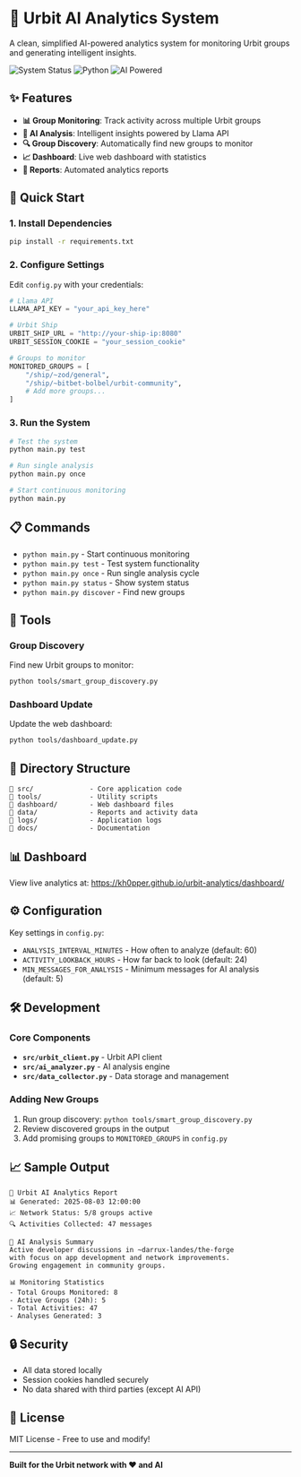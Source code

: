 # 🤖 Urbit AI Analytics System

A clean, simplified AI-powered analytics system for monitoring Urbit groups and generating intelligent insights.

![System Status](https://img.shields.io/badge/Status-Operational-green)
![Python](https://img.shields.io/badge/Python-3.9+-blue)
![AI Powered](https://img.shields.io/badge/AI-Llama%20API-orange)

## ✨ Features

- **📊 Group Monitoring**: Track activity across multiple Urbit groups
- **🧠 AI Analysis**: Intelligent insights powered by Llama API
- **🔍 Group Discovery**: Automatically find new groups to monitor
- **📈 Dashboard**: Live web dashboard with statistics
- **📝 Reports**: Automated analytics reports

## 🚀 Quick Start

### 1. Install Dependencies
```bash
pip install -r requirements.txt
```

### 2. Configure Settings
Edit `config.py` with your credentials:
```python
# Llama API
LLAMA_API_KEY = "your_api_key_here"

# Urbit Ship
URBIT_SHIP_URL = "http://your-ship-ip:8080"
URBIT_SESSION_COOKIE = "your_session_cookie"

# Groups to monitor
MONITORED_GROUPS = [
    "/ship/~zod/general",
    "/ship/~bitbet-bolbel/urbit-community",
    # Add more groups...
]
```

### 3. Run the System
```bash
# Test the system
python main.py test

# Run single analysis
python main.py once

# Start continuous monitoring
python main.py
```

## 📋 Commands

- `python main.py` - Start continuous monitoring
- `python main.py test` - Test system functionality
- `python main.py once` - Run single analysis cycle
- `python main.py status` - Show system status
- `python main.py discover` - Find new groups

## 🔧 Tools

### Group Discovery
Find new Urbit groups to monitor:
```bash
python tools/smart_group_discovery.py
```

### Dashboard Update
Update the web dashboard:
```bash
python tools/dashboard_update.py
```

## 📁 Directory Structure

```
📂 src/              - Core application code
📂 tools/            - Utility scripts
📂 dashboard/        - Web dashboard files
📂 data/             - Reports and activity data
📂 logs/             - Application logs
📂 docs/             - Documentation
```

## 📊 Dashboard

View live analytics at: https://kh0pper.github.io/urbit-analytics/dashboard/

## ⚙️ Configuration

Key settings in `config.py`:

- `ANALYSIS_INTERVAL_MINUTES` - How often to analyze (default: 60)
- `ACTIVITY_LOOKBACK_HOURS` - How far back to look (default: 24)
- `MIN_MESSAGES_FOR_ANALYSIS` - Minimum messages for AI analysis (default: 5)

## 🛠️ Development

### Core Components

- **`src/urbit_client.py`** - Urbit API client
- **`src/ai_analyzer.py`** - AI analysis engine  
- **`src/data_collector.py`** - Data storage and management

### Adding New Groups

1. Run group discovery: `python tools/smart_group_discovery.py`
2. Review discovered groups in the output
3. Add promising groups to `MONITORED_GROUPS` in `config.py`

## 📈 Sample Output

```
🤖 Urbit AI Analytics Report
📊 Generated: 2025-08-03 12:00:00
📈 Network Status: 5/8 groups active
🔍 Activities Collected: 47 messages

🧠 AI Analysis Summary
Active developer discussions in ~darrux-landes/the-forge
with focus on app development and network improvements.
Growing engagement in community groups.

📊 Monitoring Statistics
- Total Groups Monitored: 8
- Active Groups (24h): 5  
- Total Activities: 47
- Analyses Generated: 3
```

## 🔒 Security

- All data stored locally
- Session cookies handled securely
- No data shared with third parties (except AI API)

## 📄 License

MIT License - Free to use and modify!

---
**Built for the Urbit network with ❤️ and AI**